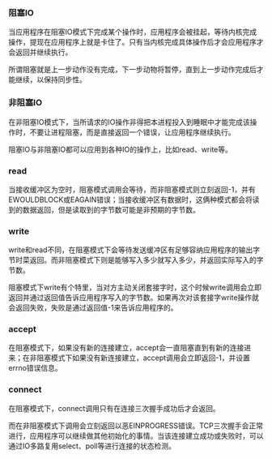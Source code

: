 ### 阻塞IO

当应用程序在阻塞IO模式下完成某个操作时，应用程序会被挂起，等待内核完成操作，提现在应用程序上就是卡住了。只有当内核完成具体操作后才会应用程序才会返回并继续执行。

所谓阻塞就是上一步动作没有完成，下一步动物将暂停，直到上一步动作完成后才能继续，以保持同步性。



### 非阻塞IO

在非阻塞IO模式下，当所请求的IO操作非得把本进程投入到睡眠中才能完成该操作时，不要让进程阻塞，而是直接返回一个错误，让应用程序继续执行。

阻塞IO与非阻塞IO都可以应用到各种IO的操作上，比如read、write等。



### read

当接收缓冲区为空时，阻塞模式调用会等待，而非阻塞模式则立刻返回-1，并有EWOULDBLOCK或EAGAIN错误；当接收缓冲区有数据时，这俩种模式都会将读到的数据返回，但是读取到的字节数可能是非预期的字节数。



### write

write和read不同，在阻塞模式下会等待发送缓冲区有足够容纳应用程序的输出字节时菜返回。而非阻塞模式下则是能够写入多少就写入多少，并返回实际写入的字节数。

阻塞模式下write有个特里，当对方主动关闭套接字时，这个时候write调用会立即返回并通过返回值告诉应用程序写入的字节数。如果再次对该套接字write操作就会返回失败，失败是通过返回值-1来告诉应用程序的。



### accept

在阻塞模式下，如果没有新的连接建立，accept会一直阻塞直到有新的连接进来；在非阻塞模式下如果没有新连接建立，accept调用会立即返回-1，并设置errno错误信息。



### connect

在阻塞模式下，connect调用只有在连接三次握手成功后才会返回。

而在非阻塞模式下调用会立刻返回以恶EINPROGRESS错误。TCP三次握手会正常进行，应用程序可以继续做其他初始化的事情。当该连接建立成功或失败时，可以通过IO多路复用select、poll等进行连接的状态检测。



